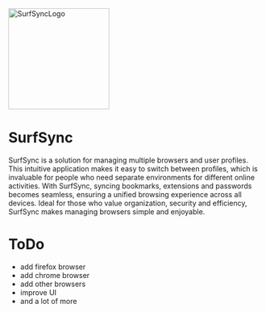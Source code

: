 <img src="https://pawelwielga.github.io/NieMaNudyWebsite/someImages/SurfSyncLogo.png" alt="SurfSyncLogo" width="200"/>

# SurfSync

SurfSync is a solution for managing multiple browsers and user profiles. This intuitive application makes it easy to switch between profiles, which is invaluable for people who need separate environments for different online activities. With SurfSync, syncing bookmarks, extensions and passwords becomes seamless, ensuring a unified browsing experience across all devices. Ideal for those who value organization, security and efficiency, SurfSync makes managing browsers simple and enjoyable.

# ToDo

* add firefox browser
* add chrome browser
* add other browsers
* improve UI
* and a lot of more
